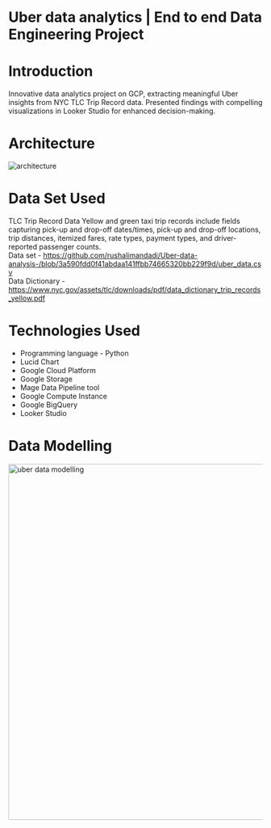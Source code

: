# Uber data analytics | End to end Data Engineering Project
# Introduction
Innovative data analytics project on GCP, extracting meaningful Uber insights from NYC TLC Trip Record data. Presented findings with compelling visualizations in Looker Studio for enhanced decision-making.
# Architecture
![architecture](https://github.com/rushalimandadi/Uber-data-analysis-/assets/128560589/b24de49b-4c20-4b96-bff5-7cda31b06f67)
# Data Set Used
TLC Trip Record Data Yellow and green taxi trip records include fields capturing pick-up and drop-off dates/times, pick-up and drop-off locations, trip distances, itemized fares, rate types, payment types, and driver-reported passenger counts. <br>
Data set - https://github.com/rushalimandadi/Uber-data-analysis-/blob/3a590fdd0f41abdaa141ffbb74665320bb229f9d/uber_data.csv <br>
Data Dictionary -  https://www.nyc.gov/assets/tlc/downloads/pdf/data_dictionary_trip_records_yellow.pdf 
# Technologies Used 
* Programming language - Python <br>
* Lucid Chart <br>
* Google Cloud Platform <br>
* Google Storage <br>
* Mage Data Pipeline tool <br>
* Google Compute Instance <br>
* Google BigQuery <br>
* Looker Studio <br>
# Data Modelling 
<img width="705" alt="uber data modelling" src="https://github.com/rushalimandadi/Uber-data-analysis-/assets/128560589/88607f90-323b-4839-884a-464910fae7fa">




